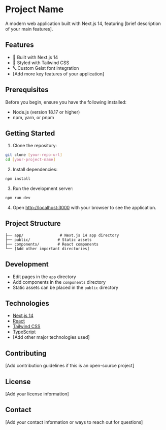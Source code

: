 # Project Name

A modern web application built with Next.js 14, featuring [brief description of your main features].

## Features

- 🚀 Built with Next.js 14
- 💅 Styled with Tailwind CSS
- 🔤 Custom Geist font integration
- [Add more key features of your application]

## Prerequisites

Before you begin, ensure you have the following installed:
- Node.js (version 18.17 or higher)
- npm, yarn, or pnpm

## Getting Started

1. Clone the repository:

```bash
git clone [your-repo-url]
cd [your-project-name]
```

2. Install dependencies:

```bash
npm install
```

3. Run the development server:

```bash
npm run dev
```

4. Open [http://localhost:3000](http://localhost:3000) with your browser to see the application.

## Project Structure

```
├── app/                # Next.js 14 app directory
├── public/            # Static assets
├── components/        # React components
└── [Add other important directories]
```

## Development

- Edit pages in the `app` directory
- Add components in the `components` directory
- Static assets can be placed in the `public` directory

## Technologies

- [Next.js 14](https://nextjs.org/)
- [React](https://reactjs.org/)
- [Tailwind CSS](https://tailwindcss.com/)
- [TypeScript](https://www.typescriptlang.org/)
- [Add other major technologies used]

## Contributing

[Add contribution guidelines if this is an open-source project]

## License

[Add your license information]

## Contact

[Add your contact information or ways to reach out for questions]
